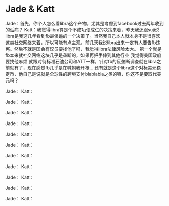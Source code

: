 # Jade & Katt
Jade：首先，你个人怎么看libra这个产物，尤其是考虑到facebook过去两年收到的诟病？
Katt：我觉得libra算是个不成功便成仁的决策来着，昨天我还跟suji说libra是我这几年看到fb最傻逼的一个决策了。当然我自己本人就本身不是很喜欢这类社交网络来着，所以可能有点主观。前几天我说libra出来一定有人要告fb违宪。然后不就是国会有议员要找他了吗，我觉得libra法律风险太大。
第一个就是fb本来就社交网络这块几乎是垄断的，如果再把手伸到其他行业 我觉得美国政府要找他麻烦 就跟对待标准石油公司和ATT一样，针对fb的反垄断调查就在libra之前就有了，现在感觉fb几乎是在喊朝我开枪…
还有就是这个libra这个对标美元稳定币，他自己是说就是全球性的跨境支付blablabla之类的嘛，你这不是要取代美元吗？

Jade：
Katt：

Jade：
Katt：

Jade：
Katt：

Jade：
Katt：

Jade：
Katt：

Jade：
Katt：

Jade：
Katt：

Jade：
Katt：

Jade：
Katt：

Jade：
Katt：

Jade：
Katt：